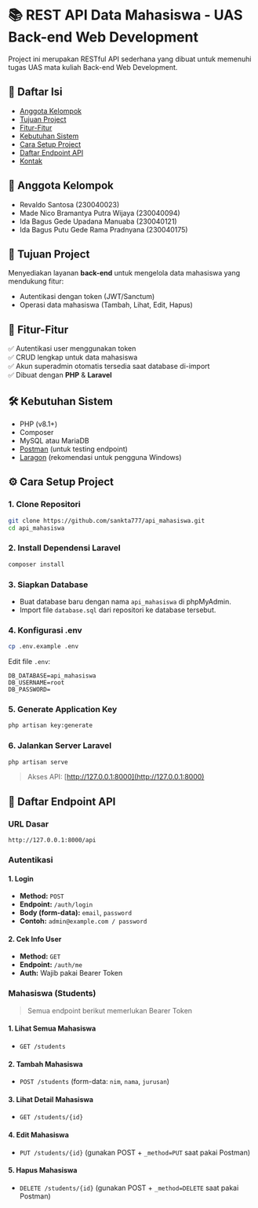 # 📚 REST API Data Mahasiswa - UAS Back-end Web Development

Project ini merupakan RESTful API sederhana yang dibuat untuk memenuhi tugas UAS mata kuliah Back-end Web Development.

## 🔗 Daftar Isi
- [Anggota Kelompok](#anggota-kelompok)
- [Tujuan Project](#tujuan-project)
- [Fitur-Fitur](#fitur-fitur)
- [Kebutuhan Sistem](#kebutuhan-sistem)
- [Cara Setup Project](#cara-setup-project)
- [Daftar Endpoint API](#daftar-endpoint-api)
- [Kontak](#kontak)

## 👥 Anggota Kelompok
- Revaldo Santosa (230040023)  
- Made Nico Bramantya Putra Wijaya (230040094)  
- Ida Bagus Gede Upadana Manuaba (230040121)  
- Ida Bagus Putu Gede Rama Pradnyana (230040175)

## 🎯 Tujuan Project

Menyediakan layanan **back-end** untuk mengelola data mahasiswa yang mendukung fitur:

- Autentikasi dengan token (JWT/Sanctum)
- Operasi data mahasiswa (Tambah, Lihat, Edit, Hapus)

## 🚀 Fitur-Fitur
✅ Autentikasi user menggunakan token  
✅ CRUD lengkap untuk data mahasiswa  
✅ Akun superadmin otomatis tersedia saat database di-import  
✅ Dibuat dengan **PHP** & **Laravel**

## 🛠️ Kebutuhan Sistem

- PHP (v8.1+)
- Composer
- MySQL atau MariaDB
- [Postman](https://www.postman.com/) (untuk testing endpoint)
- [Laragon](https://laragon.org/) (rekomendasi untuk pengguna Windows)

## ⚙️ Cara Setup Project

### 1. Clone Repositori
```bash
git clone https://github.com/sankta777/api_mahasiswa.git
cd api_mahasiswa
```

### 2. Install Dependensi Laravel
```bash
composer install
```

### 3. Siapkan Database
- Buat database baru dengan nama `api_mahasiswa` di phpMyAdmin.
- Import file `database.sql` dari repositori ke database tersebut.

### 4. Konfigurasi .env
```bash
cp .env.example .env
```
Edit file `.env`:
```
DB_DATABASE=api_mahasiswa
DB_USERNAME=root
DB_PASSWORD=
```

### 5. Generate Application Key
```bash
php artisan key:generate
```

### 6. Jalankan Server Laravel
```bash
php artisan serve
```
> Akses API: [http://127.0.0.1:8000](http://127.0.0.1:8000)

## 🔐 Daftar Endpoint API

### URL Dasar
```
http://127.0.0.1:8000/api
```

### Autentikasi
#### 1. Login
- **Method:** `POST`
- **Endpoint:** `/auth/login`
- **Body (form-data):** `email`, `password`
- **Contoh:** `admin@example.com / password`

#### 2. Cek Info User
- **Method:** `GET`
- **Endpoint:** `/auth/me`
- **Auth:** Wajib pakai Bearer Token

### Mahasiswa (Students)
> Semua endpoint berikut memerlukan Bearer Token

#### 1. Lihat Semua Mahasiswa
- `GET /students`

#### 2. Tambah Mahasiswa
- `POST /students` (form-data: `nim`, `nama`, `jurusan`)

#### 3. Lihat Detail Mahasiswa
- `GET /students/{id}`

#### 4. Edit Mahasiswa
- `PUT /students/{id}` (gunakan POST + `_method=PUT` saat pakai Postman)

#### 5. Hapus Mahasiswa
- `DELETE /students/{id}` (gunakan POST + `_method=DELETE` saat pakai Postman)
